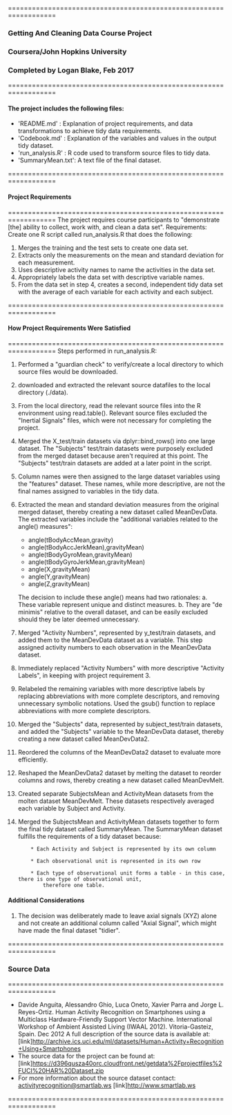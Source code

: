 
==================================================================
### Getting And Cleaning Data Course Project
### Coursera/John Hopkins University
### Completed by Logan Blake, Feb 2017
==================================================================
#### The project includes the following files:
* 'README.md'      : Explanation of project requirements, and data transformations to achieve tidy data requirements.
* 'Codebook.md'    : Explanation of the variables and values in the output tidy dataset.
* 'run_analysis.R' : R code used to transform source files to tidy data.
* 'SummaryMean.txt': A text file of the final dataset.

==================================================================
#### Project Requirements
==================================================================
The project requires course participants to "demonstrate [the] ability to collect, work with, and clean a data set".
Requirements: Create one R script called run_analysis.R that does the following:

1. Merges the training and the test sets to create one data set.
2. Extracts only the measurements on the mean and standard deviation for each measurement.
3. Uses descriptive activity names to name the activities in the data set.
4. Appropriately labels the data set with descriptive variable names.
5. From the data set in step 4, creates a second, independent tidy data set with the average of each variable for each 
   activity and each subject.

==================================================================
#### How Project Requirements Were Satisfied
==================================================================
Steps performed in run_analysis.R:

1. Performed a "guardian check" to verify/create a local directory to which source files would be downloaded.

2. downloaded and extracted the relevant source datafiles to the local directory (./data).

3. From the local directory, read the relevant source files into the R environment using read.table().
   Relevant source files excluded the "Inertial Signals" files, which were not necessary for completing the project.
	 
4. Merged the X_test/train datasets via dplyr::bind_rows() into one large dataset. The "Subjects" test/train datasets were 
   purposely excluded from the merged dataset because aren't required at this point. The "Subjects" test/train datasets are
   added at a later point in the script.
	 
5. Column names were then assigned to the large dataset variables using the "features" dataset. These names, while more descriptive, 
   are not the final names assigned to variables in the tidy data.
	 
6. Extracted the mean and standard deviation measures from the original merged dataset, thereby creating a new dataset called
    MeanDevData. The extracted variables include the "additional variables related to the angle() measures":
	 * angle(tBodyAccMean,gravity)
	 * angle(tBodyAccJerkMean),gravityMean)
	 * angle(tBodyGyroMean,gravityMean)
	 * angle(tBodyGyroJerkMean,gravityMean)
	 * angle(X,gravityMean)
	 * angle(Y,gravityMean)
	 * angle(Z,gravityMean)
	 
	The decision to include these angle() means had two rationales:
		a. These variable represent unique and distinct measures.
		b. They are "de minimis" relative to the overall dataset, and can be easily excluded should they be later deemed unnecessary.
			
7. Merged "Activity Numbers", represented by y_test/train datasets, and added them to the MeanDevData dataset as a variable. 
	 This step assigned activity numbers to each observation in the MeanDevData dataset.
	 
8. Immediately replaced "Activity Numbers" with more descriptive "Activity Labels", in keeping with project requirement 3.

9. Relabeled the remaining variables with more descriptive labels by replacing abbreviations with more complete descriptors, and
   removing unnecessary symbolic notations. Used the gsub() function to replace abbreviations with more complete descriptors.
	 
10. Merged the "Subjects" data, represented by subject_test/train datasets, and added the "Subjects" variable to the MeanDevData 
	dataset, thereby creating a new dataset called MeanDevData2.
	 
11. Reordered the columns of the MeanDevData2 dataset to evaluate more efficiently.

12. Reshaped the MeanDevData2 dataset by melting the dataset to reorder columns and rows, thereby creating a new dataset called 
	MeanDevMelt.
	
13. Created separate SubjectsMean and ActivityMean datasets from the molten dataset MeanDevMelt. These datasets respectively averaged
		each variable by Subject and Activity.
		
14. Merged the SubjectsMean and ActivityMean datasets together to form the final tidy dataset called SummaryMean. The SummaryMean
		dataset fulfills the requirements of a tidy dataset because:
		
			* Each Activity and Subject is represented by its own column
			
			* Each observational unit is represented in its own row
			
			* Each type of observational unit forms a table - in this case, there is one type of observational unit,
				therefore one table.

#### Additional Considerations
1. The decision was deliberately made to leave axial signals (XYZ) alone and not create an additional column called "Axial Signal", which might have made the final dataset "tidier".

==================================================================
### Source Data
==================================================================
* Davide Anguita, Alessandro Ghio, Luca Oneto, Xavier Parra and Jorge L. Reyes-Ortiz. Human Activity Recognition on Smartphones using a Multiclass Hardware-Friendly Support Vector Machine. International Workshop of Ambient Assisted Living (IWAAL 2012). Vitoria-Gasteiz, Spain. Dec 2012
A full description of the source data is available at: 
[link]http://archive.ics.uci.edu/ml/datasets/Human+Activity+Recognition+Using+Smartphones
* The source data for the project can be found at:
[link]https://d396qusza40orc.cloudfront.net/getdata%2Fprojectfiles%2FUCI%20HAR%20Dataset.zip
* For more information about the source dataset contact: activityrecognition@smartlab.ws
[link]http://www.smartlab.ws

==================================================================
